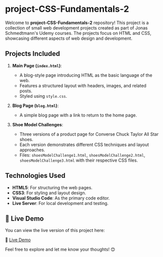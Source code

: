 # project-CSS-Fundamentals-2

Welcome to **project-CSS-Fundamentals-2** repository! This project is a collection of small web development projects created as part of Jonas Schmedtmann's Udemy courses. The projects focus on HTML and CSS, showcasing different aspects of web design and development.

## Projects Included

1. **Main Page (`index.html`)**:
   - A blog-style page introducing HTML as the basic language of the web.
   - Features a structured layout with headers, images, and related posts.
   - Styled using `style.css`.

2. **Blog Page (`blog.html`)**:
   - A simple blog page with a link to return to the home page.

3. **Shoe Model Challenges**:
   - Three versions of a product page for Converse Chuck Taylor All Star shoes.
   - Each version demonstrates different CSS techniques and layout approaches.
   - Files: `shoesModelChallenge1.html`, `shoesModelChallenge2.html`, `shoesModelChallenge3.html` with their respective CSS files.

## Technologies Used

- **HTML5**: For structuring the web pages.
- **CSS3**: For styling and layout design.
- **Visual Studio Code**: As the primary code editor.
- **Live Server**: For local development and testing.

## 🚀 Live Demo  
You can view the live version of this project here:  

🔗 [Live Demo](https://saharzakersoltani.github.io/project-CSS-Fundamentals-2/)  

Feel free to explore and let me know your thoughts! 😊  



